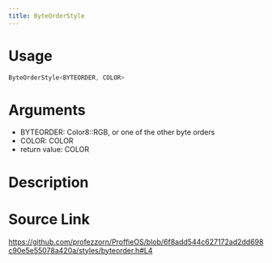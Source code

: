 ```yaml
---
title: ByteOrderStyle
---
```


# Usage
```cpp
ByteOrderStyle<BYTEORDER, COLOR>
```

# Arguments
 * BYTEORDER: Color8::RGB, or one of the other byte orders
 * COLOR: COLOR
 * return value: COLOR

# Description

# Source Link
https://github.com/profezzorn/ProffieOS/blob/6f8add544c627172ad2dd698c90e5e55078a420a/styles/byteorder.h#L4
